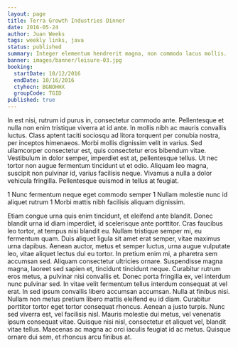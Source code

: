 ```yaml
---
layout: page
title: Terra Growth Industries Dinner
date: 2016-05-24
author: Juan Weeks
tags: weekly links, java
status: published
summary: Integer elementum hendrerit magna, non commodo lacus mollis.
banner: images/banner/leisure-03.jpg
booking:
  startDate: 10/12/2016
  endDate: 10/16/2016
  ctyhocn: BGNOHHX
  groupCode: TGID
published: true
---
```

In est nisi, rutrum id purus in, consectetur commodo ante. Pellentesque et nulla non enim tristique viverra at id ante. In mollis nibh ac mauris convallis luctus. Class aptent taciti sociosqu ad litora torquent per conubia nostra, per inceptos himenaeos. Morbi mollis dignissim velit in varius. Sed ullamcorper consectetur est, quis consectetur eros bibendum vitae. Vestibulum in dolor semper, imperdiet est at, pellentesque tellus. Ut nec tortor non augue fermentum tincidunt ut et odio. Aliquam leo magna, suscipit non pulvinar id, varius facilisis neque. Vivamus a nulla a dolor vehicula fringilla. Pellentesque euismod in tellus at feugiat.

1 Nunc fermentum neque eget commodo semper
1 Nullam molestie nunc id aliquet rutrum
1 Morbi mattis nibh facilisis aliquam dignissim.

Etiam congue urna quis enim tincidunt, et eleifend ante blandit. Donec blandit urna id diam imperdiet, id scelerisque ante porttitor. Cras faucibus leo tortor, at tempus nisi blandit eu. Nullam tristique semper mi, eu fermentum quam. Duis aliquet ligula sit amet erat semper, vitae maximus urna dapibus. Aenean auctor, metus et semper luctus, urna augue vulputate leo, vitae aliquet lectus dui eu tortor. In pretium enim mi, a pharetra sem accumsan sed.
Aliquam consectetur ultricies ornare. Suspendisse magna magna, laoreet sed sapien et, tincidunt tincidunt neque. Curabitur rutrum eros metus, a pulvinar nisi convallis et. Donec porta fringilla ex, vel interdum nunc pulvinar sed. In vitae velit fermentum tellus interdum consequat at vel erat. In sed ipsum convallis libero accumsan accumsan. Nulla at finibus nisi. Nullam non metus pretium libero mattis eleifend eu id diam. Curabitur porttitor tortor eget tortor consequat rhoncus. Aenean a justo turpis. Nunc sed viverra est, vel facilisis nisl. Mauris molestie dui metus, vel venenatis ipsum consequat vitae. Quisque nisi nisl, consectetur et aliquet vel, blandit vitae tellus. Maecenas ac magna ac orci iaculis feugiat id ac metus. Quisque ornare dui sem, et rhoncus arcu finibus at.
